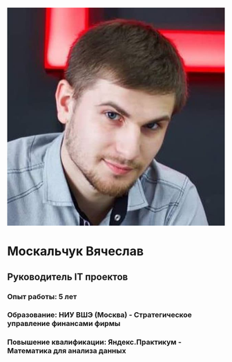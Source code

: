 ![Фото](photo_1.jpg)

# Москальчук Вячеслав
## Руководитель IT проектов

### Опыт работы: 5 лет
### Образование: НИУ ВШЭ (Москва) - Стратегическое управление финансами фирмы
### Повышение квалификации: Яндекс.Практикум - Математика для анализа данных
